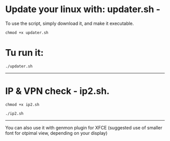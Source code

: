 # Update your linux with: updater.sh - 

To use the script, simply download it, and make it executable.

`chmod +x updater.sh`

# Tu run it:

`./updater.sh`

------------------------------------------------

# IP & VPN check - ip2.sh.
 
 `chmod +x ip2.sh`
 
 `./ip2.sh`

-----------------------------------------------

You can also use it with genmon plugin for XFCE 
(suggested use of smaller font for otpimal view, depending on your display)

